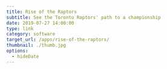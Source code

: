 ```yaml
---
title: Rise of the Raptors
subtitle: See the Toronto Raptors' path to a championship
date: 2019-07-27 14:00:00
type: link
category: software
target_url: /apps/rise-of-the-raptors/
thumbnail: ./thumb.jpg
options:
  - hideDate
---
```

